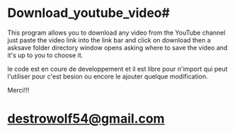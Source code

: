 # Download_youtube_video#

This program allows you to download any video from the YouTube channel
just paste the video link into the link bar and click on download
then a asksave folder directory window opens asking where to save the video
and it's up to you to choose it.



le code est en coure de developpement et il est libre pour n'import qui peut l'utiliser pour c'est besion ou encore le 
ajouter quelque modification.

Merci!!!

# destrowolf54@gmail.com
